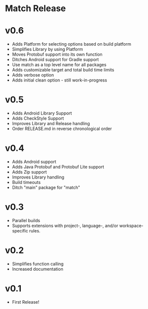 Match Release
=============

# v0.6
- Adds Platform for selecting options based on build platform
- Simplifies Library by using Platform
- Moves Protobuf support into its own function
- Ditches Android support for Gradle support
- Use match as a top level name for all packages
- Adds customizable target and total build time limits
- Adds verbose option
- Adds initial clean option - still work-in-progress

# v0.5
- Adds Android Library Support
- Adds CheckStyle Support
- Improves Library and Release handling
- Order RELEASE.md in reverse chronological order

# v0.4
- Adds Android support
- Adds Java Protobuf and Protobuf Lite support
- Adds Zip support
- Improves Library handling
- Build timeouts
- Ditch "main" package for "match"

# v0.3
- Parallel builds
- Supports extensions with project-, language-, and/or workspace-specific rules.

# v0.2
- Simplifies function calling
- Increased documentation

# v0.1
- First Release!